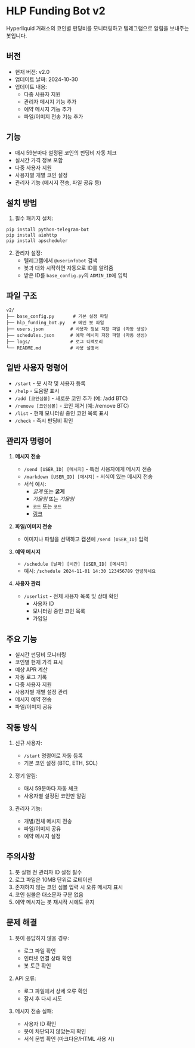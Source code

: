 # HLP Funding Bot v2

Hyperliquid 거래소의 코인별 펀딩비를 모니터링하고 텔레그램으로 알림을 보내주는 봇입니다.

## 버전
- 현재 버전: v2.0
- 업데이트 날짜: 2024-10-30
- 업데이트 내용: 
  - 다중 사용자 지원
  - 관리자 메시지 기능 추가
  - 예약 메시지 기능 추가
  - 파일/이미지 전송 기능 추가

## 기능
- 매시 59분마다 설정된 코인의 펀딩비 자동 체크
- 실시간 가격 정보 포함
- 다중 사용자 지원
- 사용자별 개별 코인 설정
- 관리자 기능 (메시지 전송, 파일 공유 등)

## 설치 방법

1. 필수 패키지 설치:
```bash
pip install python-telegram-bot
pip install aiohttp
pip install apscheduler
```

2. 관리자 설정:
   - 텔레그램에서 `@userinfobot` 검색
   - 봇과 대화 시작하면 자동으로 ID를 알려줌
   - 받은 ID를 `base_config.py`의 `ADMIN_ID`에 입력

## 파일 구조
```
v2/
├── base_config.py       # 기본 설정 파일
├── hlp_funding_bot.py   # 메인 봇 파일
├── users.json          # 사용자 정보 저장 파일 (자동 생성)
├── schedules.json      # 예약 메시지 저장 파일 (자동 생성)
├── logs/               # 로그 디렉토리
└── README.md           # 사용 설명서
```

## 일반 사용자 명령어

- `/start` - 봇 시작 및 사용자 등록
- `/help` - 도움말 표시
- `/add [코인심볼]` - 새로운 코인 추가 (예: /add BTC)
- `/remove [코인심볼]` - 코인 제거 (예: /remove BTC)
- `/list` - 현재 모니터링 중인 코인 목록 표시
- `/check` - 즉시 펀딩비 확인

## 관리자 명령어

1. **메시지 전송**
   - `/send [USER_ID] [메시지]` - 특정 사용자에게 메시지 전송
   - `/markdown [USER_ID] [메시지]` - 서식이 있는 메시지 전송
   - 서식 예시:
     - *굵게* 또는 <b>굵게</b>
     - _기울임_ 또는 <i>기울임</i>
     - `코드` 또는 <code>코드</code>
     - [링크](url)

2. **파일/이미지 전송**
   - 이미지나 파일을 선택하고 캡션에 `/send [USER_ID]` 입력

3. **예약 메시지**
   - `/schedule [날짜] [시간] [USER_ID] [메시지]`
   - 예시: `/schedule 2024-11-01 14:30 123456789 안녕하세요`

4. **사용자 관리**
   - `/userlist` - 전체 사용자 목록 및 상태 확인
     - 사용자 ID
     - 모니터링 중인 코인 목록
     - 가입일

## 주요 기능

- 실시간 펀딩비 모니터링
- 코인별 현재 가격 표시
- 예상 APR 계산
- 자동 로그 기록
- 다중 사용자 지원
- 사용자별 개별 설정 관리
- 메시지 예약 전송
- 파일/이미지 공유

## 작동 방식

1. 신규 사용자:
   - `/start` 명령어로 자동 등록
   - 기본 코인 설정 (BTC, ETH, SOL)

2. 정기 알림:
   - 매시 59분마다 자동 체크
   - 사용자별 설정된 코인만 알림

3. 관리자 기능:
   - 개별/전체 메시지 전송
   - 파일/이미지 공유
   - 예약 메시지 설정

## 주의사항

1. 봇 실행 전 관리자 ID 설정 필수
2. 로그 파일은 10MB 단위로 로테이션
3. 존재하지 않는 코인 심볼 입력 시 오류 메시지 표시
4. 코인 심볼은 대소문자 구분 없음
5. 예약 메시지는 봇 재시작 시에도 유지

## 문제 해결

1. 봇이 응답하지 않을 경우:
   - 로그 파일 확인
   - 인터넷 연결 상태 확인
   - 봇 토큰 확인

2. API 오류:
   - 로그 파일에서 상세 오류 확인
   - 잠시 후 다시 시도

3. 메시지 전송 실패:
   - 사용자 ID 확인
   - 봇이 차단되지 않았는지 확인
   - 서식 문법 확인 (마크다운/HTML 사용 시)
